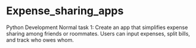 #  Expense_sharing_apps
Python Development Normal task 1: Create an app that simplifies expense sharing among friends or roommates. Users can input expenses, split bills, and track who owes whom.
